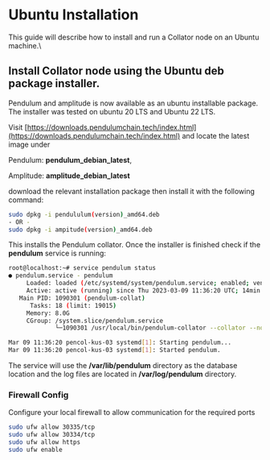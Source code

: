 # Ubuntu Installation

This guide will describe how to install and run a Collator node on an Ubuntu machine.\


## Install Collator node using the Ubuntu deb package installer.

Pendulum and amplitude is now available as an ubuntu installable package. The installer was tested on ubuntu 20 LTS and Ubuntu 22 LTS.

Visit [https://downloads.pendulumchain.tech/index.html](https://downloads.pendulumchain.tech/index.html) and locate the latest image under

Pendulum: **pendulum\_debian\_latest**,

Amplitude: **amplitude\_debian\_latest**

download the relevant installation package then install it with the following command:

```bash
sudo dpkg -i pendululum(version)_amd64.deb
- OR -
sudo dpkg -i ampitude(version)_amd64.deb
```

This installs the Pendulum collator. Once the installer is finished check if the **pendulum** service is running:

```bash
root@localhost:~# service pendulum status
● pendulum.service - pendulum
     Loaded: loaded (/etc/systemd/system/pendulum.service; enabled; vendor preset: enabled)
     Active: active (running) since Thu 2023-03-09 11:36:20 UTC; 14min ago
   Main PID: 1090301 (pendulum-collat)
      Tasks: 18 (limit: 19015)
     Memory: 8.0G
     CGroup: /system.slice/pendulum.service
             └─1090301 /usr/local/bin/pendulum-collator --collator --no-private-ipv4 --rpc-cors all --force-authoring --enable-offchain-indexing=true --ws-p>

Mar 09 11:36:20 pencol-kus-03 systemd[1]: Starting pendulum...
Mar 09 11:36:20 pencol-kus-03 systemd[1]: Started pendulum.
```

The service will use the **/var/lib/pendulum** directory as the database location and the log files are located in **/var/log/pendulum** directory.

### Firewall Config

Configure your local firewall to allow communication for the required ports

```bash
sudo ufw allow 30335/tcp
sudo ufw allow 30334/tcp
sudo ufw allow https
sudo ufw enable
```
